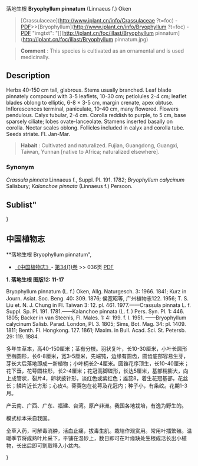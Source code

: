 落地生根 **Bryophyllum pinnatum** (Linnaeus f.) Oken

> [Crassulaceae](http://www.iplant.cn/info/Crassulaceae ?t=foc) - [PDF](http://iplant.cn/foc/pdf/Crassulaceae.pdf)>>[Bryophyllum](http://www.iplant.cn/info/Bryophyllum ?t=foc) - [PDF](http://www.iplant.cn/foc/pdf/Bryophyllum.pdf)
  "imgtxt": "[](http://iplant.cn/foc/illast/Bryophyllum pinnatum](http://iplant.cn/foc/illast/Bryophyllum pinnatum.jpg)

> **Comment** : 
> This species is cultivated as an ornamental and is used medicinally.

## Description

Herbs 40-150 cm tall, glabrous. Stems usually branched. Leaf blade pinnately compound with 3-5 leaflets, 10-30 cm; petiolules 2-4 cm; leaflet blades oblong to elliptic, 6-8 × 3-5 cm, margin crenate, apex obtuse. Inflorescences terminal, paniculate, 10-40 cm, many flowered. Flowers pendulous. Calyx tubular, 2-4 cm. Corolla reddish to purple, to 5 cm, base sparsely ciliate; lobes ovate-lanceolate. Stamens inserted basally on corolla. Nectar scales oblong. Follicles included in calyx and corolla tube. Seeds striate. Fl. Jan-Mar.

> **Habait** : 
> Cultivated and naturalized. Fujian, Guangdong, Guangxi, Taiwan, Yunnan [native to Africa; naturalized elsewhere].

### Synonym
*Crassula pinnata* Linnaeus f., Suppl. Pl. 191. 1782; *Bryophyllum calycinum* Salisbury; *Kalanchoe pinnata* (Linnaeus f.) Persoon.

## Sublist"
}
## 中国植物志

**落地生根 Bryophyllum pinnatum",

* [《中国植物志》](http://www.iplant.cn/frps)- [第34(1)卷](http://www.iplant.cn/frps/vol/34(1)) >> 036页 [PDF](http://www.iplant.cn/frps/pdf/34(1)/036.PDF)

**1. 落地生根 图版12: 11-17**

Bryophyllum pinnatum (L. f.) Oken, Allg. Naturgesch. 3: 1966. 1841; Kurz in Journ. Asiat. Soc. Beng. 40: 309. 1876; 侯宽昭等, 广州植物志122. 1956; T. S. Liu et. N. J. Chung in Fl. Taiwan 3: 12. pl. 461. 1977.——Crassula pinnata L. f. Suppl. Sp. Pl. 191. 1781.——Kalanchoe pinnata (L. f. ) Pers. Syn. Pl. 1: 446. 1805; Backer in van Steenis, Fl. Males. 1: 4: 199. f. l. 1951. ——Bryophyllum calycinum Salisb. Parad. London, Pl. 3. 1805; Sims, Bot. Mag. 34: pl. 1409. 1811; Benth. Fl. Hongkong. 127. 1861; Maxim. in Bull. Acad. Sci. St. Petersb. 29: 119. 1884.

多年生草本，高40-150厘米；茎有分枝。羽状复叶，长10-30厘米，小叶长圆形至椭圆形，长6-8厘米，宽3-5厘米，先端钝，边缘有圆齿，圆齿底部容易生芽，芽长大后落地即成一新植物；小叶柄长2-4厘米。圆锥花序顶生，长10-40厘米；花下垂，花萼圆柱形，长2-4厘米；花冠高脚碟形，长达5厘米，基部稍膨大，向上成管状，裂片4，卵状披针形，淡红色或紫红色；雄蕊8，着生花冠基部，花丝长；鳞片近长方形；心皮4。蓇葖包在花萼及花冠内；种子小，有条纹。花期1-3月。

产云南、广西、广东、福建、台湾。原产非洲。我国各地栽培，有逸为野生的。

模式标本采自我国。

全草入药，可解毒消肿，活血止痛，拔毒生肌。栽培作观赏用。常用叶插繁殖。温暖季节将成熟叶片采下，平铺在湿砂上，数日即可在叶缘缺处生根成活长出小植物，长出后即可割取移入小盆内。

}